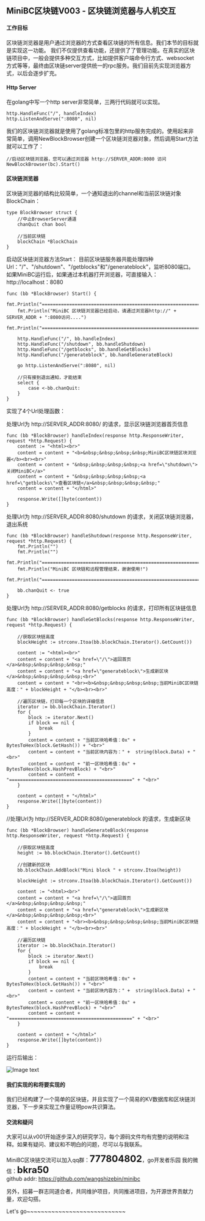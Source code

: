 ## MiniBC区块链V003 - 区块链浏览器与人机交互 #    

####  工作目标

区块链浏览器是用户通过浏览器的方式查看区块链的所有信息。我们本节的目标就是实现这一功能。
我们不仅提供查看功能，还提供了了管理功能。在真实的区块链项目中，一般会提供多种交互方式，比如提供客户端命令行方式、websocket方式等等，最终由区块链server提供统一的rpc服务。我们目前先实现浏览器方式，以后会逐步扩充。

#### Http Server

在golang中写一个http server非常简单，三两行代码就可以实现。

	http.HandleFunc("/", handleIndex)
	http.ListenAndServe(":8080", nil)

我们的区块链浏览器就是使用了golang标准包里的http服务完成的。使用起来非常简单，调用NewBlockBrowser创建一个区块链浏览器对象，然后调用Start方法就可以工作了：

	//启动区块链浏览器，您可以通过浏览器 http://SERVER_ADDR:8080 访问
	NewBlockBrowser(bc).Start()


####  区块链浏览器

区块链浏览器的结构比较简单，一个通知退出的channel和当前区块链对象BlockChain：  

	type BlockBrowser struct {
		//中止BrowserServer通道
		chanQuit chan bool

		//当前区块链
		blockChain *BlockChain
	}

启动区块链浏览器方法Start：
目前区块链服务器共能处理四种Url："/"、"/shutdown"、"/getblocks"和"/generateblock"，监听8080端口。
如果MiniBC运行后，如果通过本机器打开浏览器，可直接输入：http://localhost：8080 

	func (bb *BlockBrowser) Start() {
		fmt.Println("=========================================================================")
		fmt.Println("MiniBC 区块链浏览器已经启动，请通过浏览器http://" + SERVER_ADDR + ":8080访问....")
		fmt.Println("=========================================================================")

		http.HandleFunc("/", bb.handleIndex)
		http.HandleFunc("/shutdown", bb.handleShutdown)
		http.HandleFunc("/getblocks", bb.handleGetBlocks)
		http.HandleFunc("/generateblock", bb.handleGenerateBlock)

		go http.ListenAndServe(":8080", nil)

		//只有接到退出通知，才能结束
		select {
			case <-bb.chanQuit:
		}
	}

实现了4个Url处理函数：

处理Url为 http://SERVER_ADDR:8080/ 的请求，显示区块链浏览器首页信息  


	func (bb *BlockBrowser) handleIndex(response http.ResponseWriter, request *http.Request) {
		content := "<html><br>"
		content = content + "<b>&nbsp;&nbsp;&nbsp;&nbsp;MiniBC区块链区块浏览器</b><br><br>"
		content = content + "&nbsp;&nbsp;&nbsp;&nbsp;<a href=\"shutdown\">关闭MiniBC</a>"
		content = content + "&nbsp;&nbsp;&nbsp;&nbsp;<a href=\"getblocks\">查看区块链</a>&nbsp;&nbsp;&nbsp;&nbsp;"
		content = content + "</html>"

		response.Write([]byte(content))
	}

处理Url为 http://SERVER_ADDR:8080/shutdown 的请求，关闭区块链浏览器，退出系统  

	func (bb *BlockBrowser) handleShutdown(response http.ResponseWriter, request *http.Request) {
		fmt.Println("")
		fmt.Println("")
		fmt.Println("=========================================================================")
		fmt.Println("MiniBC 区块链和远程管理结束，谢谢使用!")
		fmt.Println("=========================================================================")

		bb.chanQuit <- true
	}

处理Url为 http://SERVER_ADDR:8080/getblocks 的请求，打印所有区块链信息  

	func (bb *BlockBrowser) handleGetBlocks(response http.ResponseWriter, request *http.Request) {

		//获取区块链高度
		blockHeight := strconv.Itoa(bb.blockChain.Iterator().GetCount())

		content := "<html><br>"
		content = content + "<a href=\"/\">返回首页</a>&nbsp;&nbsp;&nbsp;&nbsp;"
		content = content + "<a href=\"generateblock\">生成新区块</a>&nbsp;&nbsp;&nbsp;&nbsp;<br>"
		content = content + "<br><b>&nbsp;&nbsp;&nbsp;&nbsp;当前MiniBC区块链高度：" + blockHeight + "</b><br><br>"

		//遍历区块链，打印每一个区块的详细信息
		iterator := bb.blockChain.Iterator()
		for {
			block := iterator.Next()
			if block == nil {
				break
			}
			content = content + "当前区块哈希值：0x" + BytesToHex(block.GetHash()) + "<br>"
			content = content + "当前区块内容为：" +  string(block.Data) + "<br>"
			content = content + "前一区块哈希值：0x" +  BytesToHex(block.HashPrevBlock) + "<br>"
			content = content + "=============================================" + "<br>"
		}

		content = content + "</html>"
		response.Write([]byte(content))
	}

//处理Url为 http://SERVER_ADDR:8080/generateblock 的请求，生成新区块  

	func (bb *BlockBrowser) handleGenerateBlock(response http.ResponseWriter, request *http.Request) {

		//获取区块链高度
		height := bb.blockChain.Iterator().GetCount()

		//创建新的区块
		bb.blockChain.AddBlock("Mini block " + strconv.Itoa(height))

		blockHeight := strconv.Itoa(bb.blockChain.Iterator().GetCount())

		content := "<html><br>"
		content = content + "<a href=\"/\">返回首页</a>&nbsp;&nbsp;&nbsp;&nbsp;"
		content = content + "<a href=\"generateblock\">生成新区块</a>&nbsp;&nbsp;&nbsp;&nbsp;<br>"
		content = content + "<br><b>&nbsp;&nbsp;&nbsp;&nbsp;当前MiniBC区块链高度：" + blockHeight + "</b><br><br>"

		//遍历区块链
		iterator := bb.blockChain.Iterator()
		for {
			block := iterator.Next()
			if block == nil {
				break
			}
			content = content + "当前区块哈希值：0x" + BytesToHex(block.GetHash()) + "<br>"
			content = content + "当前区块内容为：" +  string(block.Data) + "<br>"
			content = content + "前一区块哈希值：0x" +  BytesToHex(block.HashPrevBlock) + "<br>"
			content = content + "=============================================" + "<br>"
		}

		content = content + "</html>"
		response.Write([]byte(content))
	}


运行后输出：

![Image text](https://github.com/wangshizebin/minibc/blob/master/v003/viewblock.png)


#### 我们实现的和将要实现的  

我们已经构建了一个简单的区块链，并且实现了一个简易的KV数据库和区块链浏览器，下一步来实现工作量证明pow共识算法。  


#### 交流和疑问  

大家可以从v001开始逐步深入的研究学习，每个源码文件均有完整的说明和注释。如果有疑问、建议和不明白的问题，尽可以与我联系。

MiniBC区块链交流可以加入qq群：<font size=5><b>777804802</b></font>，go开发者乐园
我的微信：<font size=5><b>bkra50 </b></font>  
github addr: https://github.com/wangshizebin/minibc

另外，招募一群志同道合者，共同维护项目，共同推进项目，为开源世界贡献力量，欢迎勾搭。

Let's go~~~~~~~~~~~~~~~~~~~~~~~~~~~~


